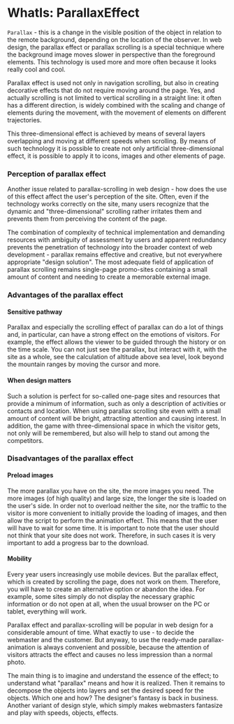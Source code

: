 # WhatIs: ParallaxEffect


`Parallax`  - this is a change in the visible position of the object in relation to the remote background, depending 
on the location of the observer. 
In web design, the parallax effect or parallax scrolling is a special technique where the background image moves slower
 in perspective than the foreground elements. This technology is used more and more often because it looks really cool 
 and cool.

Parallax effect is used not only in navigation scrolling, but also in creating decorative effects that do not require
 moving around the page. Yes, and actually scrolling is not limited to vertical scrolling in a straight line: it often 
 has a different direction, is widely combined with the scaling and change of elements during the movement, with the 
 movement of elements on different trajectories.

This three-dimensional effect is achieved by means of several layers overlapping and moving at different speeds when 
scrolling. By means of such technology it is possible to create not only artificial three-dimensional effect, it is 
possible to apply it to icons, images and other elements of page.

### Perception of parallax effect

Another issue related to parallax-scrolling in web design - how does the use of this effect affect the user's perception
 of the site. Often, even if the technology works correctly on the site, many users recognize that the dynamic and 
 "three-dimensional" scrolling rather irritates them and prevents them from perceiving the content of the page.

The combination of complexity of technical implementation and demanding resources with ambiguity of assessment by users 
and apparent redundancy prevents the penetration of technology into the broader context of web development - parallax
 remains effective and creative, but not everywhere appropriate "design solution". The most adequate field of application
  of parallax scrolling remains single-page promo-sites containing a small amount of content and needing to create a
   memorable external image.

 

### Advantages of the parallax effect 

 #### Sensitive pathway
Parallax and especially the scrolling effect of parallax can do a lot of things and, in particular, can have a strong 
effect on the emotions of visitors.  For example, the effect allows the viewer to be guided through the history or on 
the time scale. You can not just see the parallax, but interact with it, with the site as a whole, see the calculation 
of altitude above sea level, look beyond the mountain ranges by moving the cursor and more.

#### When design matters
Such a solution is perfect for so-called one-page sites and resources that provide a minimum of information, such as
 only a description of activities or contacts and location. When using parallax scrolling site even with a small amount
  of content will be bright, attracting attention and causing interest.
In addition, the game with three-dimensional space in which the visitor gets, not only will be remembered, but also will
 help to stand out among the competitors.

### Disadvantages of the parallax effect 

#### Preload images
The more parallax you have on the site, the more images you need. The more images (of high quality) and large size, the
 longer the site is loaded on the user's side. In order not to overload neither the site, nor the traffic to the visitor 
 is more convenient to initially provide the loading of images, and then allow the script to perform the animation effect.
  This means that the user will have to wait for some time. It is important to note that the user should not think that 
  your site does not work. Therefore, in such cases it is very important to add a progress bar to the download.

#### Mobility
Every year users increasingly use mobile devices.  But the parallax effect, which is created by scrolling the page, does 
not work on them. Therefore, you will have to create an alternative option or abandon the idea. For example, some sites
 simply do not display the necessary graphic information or do not open at all, when 
the usual browser on the PC or tablet, everything will work.



Parallax effect and parallax-scrolling will be popular in web design for a considerable amount of time. What exactly 
to use - to decide the webmaster and the customer. But anyway, to use the ready-made parallax-animation is always 
convenient and possible, because the attention of visitors attracts the effect and causes no less impression than a 
normal photo.

The main thing is to imagine and understand the essence of the effect; to understand what "parallax" means and how it 
is realized. Then it remains to decompose the objects into layers and set the desired speed for the objects. Which one 
and how? The designer's fantasy is back in business. Another variant of design style, which simply makes webmasters 
fantasize and play with speeds, objects, effects.



